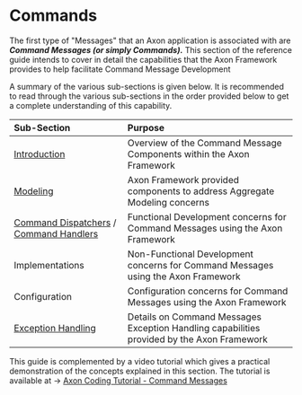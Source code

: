 # Commands

The first type of "Messages" that an Axon application is associated with are _**Command Messages \(or simply Commands\).**_  This section of the reference guide  intends to cover in detail the capabilities that the Axon Framework provides to help facilitate Command Message Development

A summary of the various sub-sections is given below. It is recommended to read through the various sub-sections in the order provided below to get a complete understanding of this capability.

| Sub-Section | Purpose |
| :--- | :--- |
| [Introduction](introduction-tbd.md) | Overview of the  Command Message Components  within the Axon Framework |
| [Modeling](modeling/) | Axon Framework provided components to address Aggregate Modeling concerns  |
| [Command Dispatchers](dispatching-commands.md) / [Command Handlers](command-handlers.md) | Functional Development concerns for Command Messages using the Axon Framework |
| Implementations | Non-Functional Development concerns for Command Messages using the Axon Framework |
| Configuration | Configuration concerns for Command Messages using the Axon Framework |
| [Exception Handling](exception-handling.md) | Details on Command Messages Exception Handling capabilities provided by the Axon Framework |

This guide is complemented by a video tutorial which gives a practical demonstration of the concepts explained in this section. The tutorial is available at  -&gt; [Axon Coding Tutorial - Command Messages](https://www.youtube.com/watch?v=7oy4w5THFEU&feature=youtu.be)

